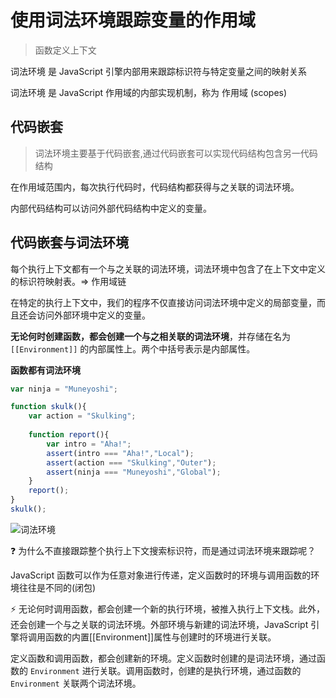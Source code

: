# 使用词法环境跟踪变量的作用域

> 函数定义上下文

词法环境 是 JavaScript 引擎内部用来跟踪标识符与特定变量之间的映射关系

词法环境 是 JavaScript 作用域的内部实现机制，称为 作用域 (scopes)



## 代码嵌套

> 词法环境主要基于代码嵌套,通过代码嵌套可以实现代码结构包含另一代码结构

在作用域范围内，每次执行代码时，代码结构都获得与之关联的词法环境。

内部代码结构可以访问外部代码结构中定义的变量。



## 代码嵌套与词法环境

每个执行上下文都有一个与之关联的词法环境，词法环境中包含了在上下文中定义的标识符映射表。=> 作用域链

在特定的执行上下文中，我们的程序不仅直接访问词法环境中定义的局部变量，而且还会访问外部环境中定义的变量。

**无论何时创建函数，都会创建一个与之相关联的词法环境**，并存储在名为 `[[Environment]]` 的内部属性上。两个中括号表示是内部属性。

**函数都有词法环境**

```javascript
var ninja = "Muneyoshi";

function skulk(){
    var action = "Skulking";
    
    function report(){
        var intro = "Aha!";
        assert(intro === "Aha!","Local");
        assert(action === "Skulking","Outer");
        assert(ninja === "Muneyoshi","Global");
    }
    report();
}
skulk();
```



![词法环境](http://markdown.icron.cc/%E8%AF%8D%E6%B3%95%E7%8E%AF%E5%A2%83.png)



:question: 为什么不直接跟踪整个执行上下文搜索标识符，而是通过词法环境来跟踪呢？

JavaScript 函数可以作为任意对象进行传递，定义函数时的环境与调用函数的环境往往是不同的(闭包)



:zap: 无论何时调用函数，都会创建一个新的执行环境，被推入执行上下文栈。此外，还会创建一个与之关联的词法环境。外部环境与新建的词法环境，JavaScript 引擎将调用函数的内置[[Environment]]属性与创建时的环境进行关联。



定义函数和调用函数，都会创建新的环境。定义函数时创建的是词法环境，通过函数的 `Environment` 进行关联。调用函数时，创建的是执行环境，通过函数的 `Environment` 关联两个词法环境。



























